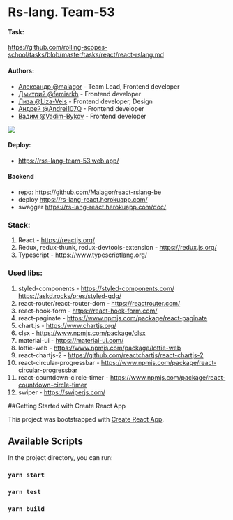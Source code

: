# Rs-lang. Team-53

#### Task: 
https://github.com/rolling-scopes-school/tasks/blob/master/tasks/react/react-rslang.md

#### Authors:
- [Александр @malagor](https://github.com/malagor) - Team Lead, Frontend developer
- [Дмитрий @femiarkh](https://github.com/femiarkh) - Frontend developer
- [Лиза @Liza-Veis](https://github.com/Liza-Veis) - Frontend developer, Design
- [Андрей @Andrei107Q](https://github.com/Andrei107Q) - Frontend developer
- [Вадим @Vadim-Bykov](https://github.com/Vadim-Bykov) - Frontend developer

![](https://webpolygon.by/wp-content/uploads/2021/04/rslang.jpg)
#### Deploy: 
- https://rss-lang-team-53.web.app/

#### Backend 
- repo: https://github.com/Malagor/react-rslang-be
- deploy https://rs-lang-react.herokuapp.com/
- swagger https://rs-lang-react.herokuapp.com/doc/

### Stack:  
1. React - https://reactjs.org/  
2. Redux, redux-thunk, redux-devtools-extension - https://redux.js.org/  
3. Typescript - https://www.typescriptlang.org/

### Used libs:  
1. styled-components - https://styled-components.com/ https://askd.rocks/pres/styled-gdg/  
2. react-router/react-router-dom - https://reactrouter.com/  
3. react-hook-form - https://react-hook-form.com/
4. react-paginate - https://www.npmjs.com/package/react-paginate
5. chart.js - https://www.chartjs.org/
6. clsx - https://www.npmjs.com/package/clsx
7. material-ui - https://material-ui.com/
8. lottie-web - https://www.npmjs.com/package/lottie-web
9. react-chartjs-2 - https://github.com/reactchartjs/react-chartjs-2
10. react-circular-progressbar - https://www.npmjs.com/package/react-circular-progressbar
11. react-countdown-circle-timer - https://www.npmjs.com/package/react-countdown-circle-timer
12. swiper - https://swiperjs.com/

##Getting Started with Create React App

This project was bootstrapped with [Create React App](https://github.com/facebook/create-react-app).

## Available Scripts

In the project directory, you can run:

### `yarn start`

### `yarn test`

### `yarn build`
